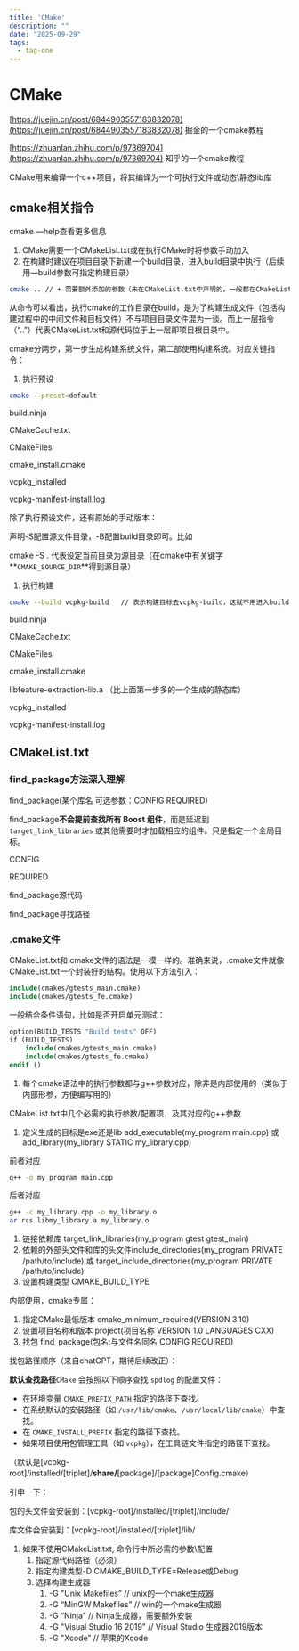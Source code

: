 ```yaml
---
title: 'CMake'
description: ""
date: "2025-09-29"
tags:
  - tag-one
---
```


# CMake


[https://juejin.cn/post/6844903557183832078](https://juejin.cn/post/6844903557183832078) 掘金的一个cmake教程

[https://zhuanlan.zhihu.com/p/97369704](https://zhuanlan.zhihu.com/p/97369704) 知乎的一个cmake教程

CMake用来编译一个c++项目，将其编译为一个可执行文件或动态\静态lib库

## cmake相关指令
cmake —help查看更多信息

1. CMake需要一个CMakeList.txt或在执行CMake时将参数手动加入
2. 在构建时建议在项目目录下新建一个build目录，进入build目录中执行（后续用—build参数可指定构建目录）

```bash
cmake .. // + 需要额外添加的参数（未在CMakeList.txt中声明的，一般都在CMakeList.txt中声明了）
```

从命令可以看出，执行cmake的工作目录在build，是为了构建生成文件（包括构建过程中的中间文件和目标文件）不与项目目录文件混为一谈。而上一层指令（“..”）代表CMakeList.txt和源代码位于上一层即项目根目录中。

cmake分两步，第一步生成构建系统文件，第二部使用构建系统。对应关键指令：

1. 执行预设

```bash
cmake --preset=default 
```

build.ninja  

CMakeCache.txt 

CMakeFiles  

cmake_install.cmake  

vcpkg_installed  

vcpkg-manifest-install.log

除了执行预设文件，还有原始的手动版本：

声明-S配置源文件目录，-B配置build目录即可。比如

cmake -S . 代表设定当前目录为源目录（在cmake中有关键字**`CMAKE_SOURCE_DIR`**得到源目录）

1. 执行构建

```bash
cmake --build vcpkg-build   // 表示构建目标去vcpkg-build，这就不用进入build目录再cmake ..了
```

build.ninja  

CMakeCache.txt  

CMakeFiles  

cmake_install.cmake  

libfeature-extraction-lib.a  （比上面第一步多的一个生成的静态库）

vcpkg_installed  

vcpkg-manifest-install.log

## CMakeList.txt
### find_package方法深入理解
find_package(某个库名 可选参数：CONFIG REQUIRED)

find_package**不会提前查找所有 Boost 组件**，而是延迟到 `target_link_libraries` 或其他需要时才加载相应的组件。只是指定一个全局目标。

CONFIG

REQUIRED

find_package源代码

find_package寻找路径

### .cmake文件
CMakeList.txt和.cmake文件的语法是一模一样的。准确来说，.cmake文件就像CMakeList.txt一个封装好的结构。使用以下方法引入：

```makefile
include(cmakes/gtests_main.cmake)
include(cmakes/gtests_fe.cmake)
```

一般结合条件语句，比如是否开启单元测试：

```makefile
option(BUILD_TESTS "Build tests" OFF)
if (BUILD_TESTS)
    include(cmakes/gtests_main.cmake)
    include(cmakes/gtests_fe.cmake)
endif ()
```

1. 每个cmake语法中的执行参数都与g++参数对应，除非是内部使用的（类似于内部形参，方便编写用的）

CMakeList.txt中几个必需的执行参数/配置项，及其对应的g++参数

1. 定义生成的目标是exe还是lib  add_executable(my_program main.cpp) 或 add_library(my_library STATIC my_library.cpp)

前者对应

```bash
g++ -o my_program main.cpp
```

后者对应

```bash
g++ -c my_library.cpp -o my_library.o
ar rcs libmy_library.a my_library.o
```

1. 链接依赖库  target_link_libraries(my_program gtest gtest_main)
2. 依赖的外部头文件和库的头文件include_directories(my_program PRIVATE /path/to/include) 或 target_include_directories(my_program PRIVATE /path/to/include)
3. 设置构建类型 CMAKE_BUILD_TYPE

内部使用，cmake专属：

1. 指定CMake最低版本 cmake_minimum_required(VERSION 3.10)
2. 设置项目名称和版本 project(项目名称 VERSION 1.0 LANGUAGES CXX)
3. 找包 find_package(包名:与文件名同名 CONFIG REQUIRED)

找包路径顺序（来自chatGPT，期待后续改正）：

**默认查找路径**`CMake` 会按照以下顺序查找 `spdlog` 的配置文件：

+ 在环境变量 `CMAKE_PREFIX_PATH` 指定的路径下查找。
+ 在系统默认的安装路径（如 `/usr/lib/cmake`、`/usr/local/lib/cmake`）中查找。
+ 在 `CMAKE_INSTALL_PREFIX` 指定的路径下查找。
+ 如果项目使用包管理工具（如 `vcpkg`），在工具链文件指定的路径下查找。

（默认是[vcpkg-root]/installed/[triplet]/**share/**[package]/[package]Config.cmake）

引申一下：

包的头文件会安装到：[vcpkg-root]/installed/[triplet]/include/

库文件会安装到：[vcpkg-root]/installed/[triplet]/lib/

1. 如果不使用CMakeList.txt, 命令行中所必需的参数\配置
    1. 指定源代码路径（必须）
    2. 指定构建类型-D CMAKE_BUILD_TYPE=Release或Debug
    3. 选择构建生成器
        1. -G "Unix Makefiles”  // unix的一个make生成器
        2. -G “MinGW Makefiles”  // win的一个make生成器
        3. -G “Ninja”  // Ninja生成器，需要额外安装
        4. -G "Visual Studio 16 2019”  // Visual Studio 生成器2019版本
        5. -G "Xcode”  // 苹果的Xcode

